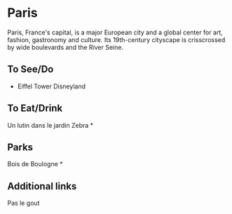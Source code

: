 # Paris

Paris, France's capital, is a major European city and a global center for art, fashion, gastronomy and culture. Its 19th-century cityscape is crisscrossed by wide boulevards and the River Seine. 

## To See/Do

* Eiffel Tower
Disneyland

## To Eat/Drink
Un lutin dans le jardin
Zebra
*

## Parks
Bois de Boulogne
*

## Additional links
Pas le gout
